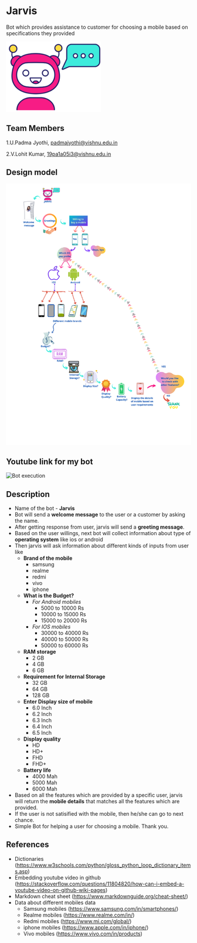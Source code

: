 # Jarvis 
  Bot which provides assistance to customer for choosing a mobile based on specifications they provided
  
  ![jarvis](https://github.com/PadmaJyothi-U/ML2021/blob/files/jarvis.png)
  
## Team Members
1.U.Padma Jyothi, padmajyothi@vishnu.edu.in

2.V.Lohit Kumar, 19pa1a05i3@vishnu.edu.in


## Design model 
![Jarvis Design](https://github.com/PadmaJyothi-U/ML2021/blob/files/Jarvis%20Design.png)

## Youtube link for my bot
![Bot execution](https://youtu.be/uQLwMbKEmrs "JARVIS")

## Description
* Name of the bot - **Jarvis**
* Bot will send a **welcome message** to the user or a customer by asking the name.
* After getting response from user, jarvis will send a **greeting message**.
* Based on the user willings, next bot will collect information about type of **operating system** like ios or android
* Then jarvis will ask information about different kinds of inputs from user like 
  + **Brand of the mobile**
    - samsung
    - realme
    - redmi
    - vivo
    - iphone
  + **What is the Budget?**
    + *For Android mobiles*
      - 5000 to 10000 Rs
      - 10000 to 15000 Rs
      - 15000 to 20000 Rs
    + *For IOS mobiles*
      - 30000 to 40000 Rs
      - 40000 to 50000 Rs
      - 50000 to 60000 Rs
  + **RAM storage**
    - 2 GB
    - 4 GB
    - 6 GB
  + **Requirement for Internal Storage**
    - 32 GB
    - 64 GB
    - 128 GB
  + **Enter Display size of mobile**
    - 6.0 Inch
    - 6.2 Inch
    - 6.3 Inch
    - 6.4 Inch
    - 6.5 Inch
  + **Display quality**
    - HD
    - HD+
    - FHD
    - FHD+
  + **Battery life**
    - 4000 Mah
    - 5000 Mah
    - 6000 Mah
* Based on all the features which are provided by a specific user, jarvis will return the **mobile details** that matches all the features which are provided.
* If the user is not satisified with the mobile, then he/she can go to next chance. 
* Simple Bot for helping a user for choosing a mobile. Thank you.

## References
* Dictionaries (https://www.w3schools.com/python/gloss_python_loop_dictionary_items.asp)
* Embedding youtube video in github (https://stackoverflow.com/questions/11804820/how-can-i-embed-a-youtube-video-on-github-wiki-pages)
* Markdown cheat sheet (https://www.markdownguide.org/cheat-sheet/)
* Data about different mobiles data
  + Samsung mobiles (https://www.samsung.com/in/smartphones/)
  + Realme mobiles (https://www.realme.com/in/)
  + Redmi mobiles (https://www.mi.com/global/)
  + iphone mobiles (https://www.apple.com/in/iphone/)
  + Vivo mobiles (https://www.vivo.com/in/products)


